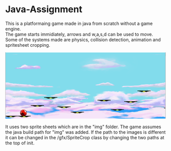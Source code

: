 # Java-Assignment
This is a platformaing game made in java from scratch without a game engine.  
The game starts immidiately, arrows and w,a,s,d can be used to move.  
Some of the systems made are physics, collision detection, animation and spritesheet cropping.  

![demo](https://github.com/Marcin7373/Java-Assignment/blob/master/gfx/img/demo.PNG?raw=true)

It uses two sprite sheets which are in the "img" folder. 
The game assumes the java build path for "img" was added. If the path to the images is different it can be changed in the /gfx/SpriteCrop class by changing the two paths at the top of init.  
